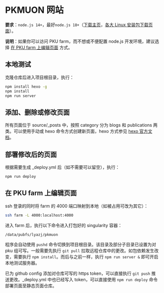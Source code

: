 # PKMUON 网站

**要求**：`node.js 14+`，最好`node.js 18+`（[下载主页](https://nodejs.org/en/download)，[各大 Linux 安装包下载页面](https://nodejs.org/en/download/package-manager)）。

**说明**：如果你可以访问 PKU farm，而不想或不便配置 node.js 开发环境，建议选择 [在 PKU farm 上编辑页面](#farm) 方式。

## 本地测试

克隆仓库后进入项目根目录，执行：

```bash
npm install hexo -g
npm install
npm run server
```

## 添加、删除或修改页面

所有页面位于 source/\_posts 中，按照 category 分为 blogs 和 publications 两类。可以使用手动或 hexo 命令方式创建新页面，hexo 方式参见 [hexo 官方文档](https://hexo.io/docs/writing)。


## 部署修改后的页面

根据需要生成 \_deploy.yml 后（如不需要可以留空），执行：
```bash
npm run deploy
```

## <span id="farm">在 PKU farm 上编辑页面</span>

ssh 登录的同时将 farm 的 4000 端口映射到本地（如被占用可改为其它）：

```bash
ssh farm -L 4000:localhost:4000
```

进入 farm 后，执行以下命令进入打包好的 singularity 容器：

```bash
/data/pubfs/lyazj/pkmuon
```

程序会自动使用 `pushd` 命令切换到项目根目录。该目录及部分子目录已设置为对 pku 组可写。一般需要先执行 `git pull` 拉取远程仓库中的更改。如包依赖发生改变，需要执行 `npm install`。而后与之前一样，执行 `npm run server &` 即可开启本地测试服务器。

已为 github config 添加对仓库可写的 https token，可以直接执行 `git push` 推送更改。\_deploy.yml 中也已经写入 token，可以直接使用 `npm run deploy` 命令部署页面至静态页面仓库。
